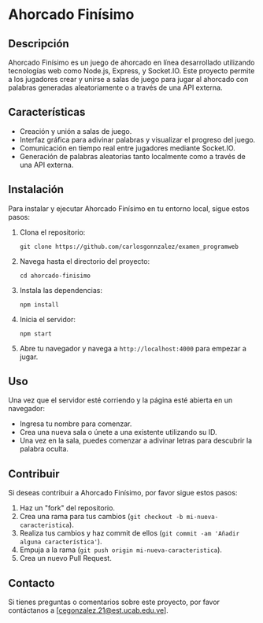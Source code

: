 
# Ahorcado Finísimo

## Descripción
Ahorcado Finísimo es un juego de ahorcado en línea desarrollado utilizando tecnologías web como Node.js, Express, y Socket.IO. Este proyecto permite a los jugadores crear y unirse a salas de juego para jugar al ahorcado con palabras generadas aleatoriamente o a través de una API externa.

## Características
- Creación y unión a salas de juego.
- Interfaz gráfica para adivinar palabras y visualizar el progreso del juego.
- Comunicación en tiempo real entre jugadores mediante Socket.IO.
- Generación de palabras aleatorias tanto localmente como a través de una API externa.

## Instalación
Para instalar y ejecutar Ahorcado Finísimo en tu entorno local, sigue estos pasos:

1. Clona el repositorio:
   ```
   git clone https://github.com/carlosgonnzalez/examen_programweb
   ```
2. Navega hasta el directorio del proyecto:
   ```
   cd ahorcado-finisimo
   ```
3. Instala las dependencias:
   ```
   npm install
   ```
4. Inicia el servidor:
   ```
   npm start
   ```
5. Abre tu navegador y navega a `http://localhost:4000` para empezar a jugar.

## Uso
Una vez que el servidor esté corriendo y la página esté abierta en un navegador:
- Ingresa tu nombre para comenzar.
- Crea una nueva sala o únete a una existente utilizando su ID.
- Una vez en la sala, puedes comenzar a adivinar letras para descubrir la palabra oculta.

## Contribuir
Si deseas contribuir a Ahorcado Finísimo, por favor sigue estos pasos:

1. Haz un "fork" del repositorio.
2. Crea una rama para tus cambios (`git checkout -b mi-nueva-caracteristica`).
3. Realiza tus cambios y haz commit de ellos (`git commit -am 'Añadir alguna característica'`).
4. Empuja a la rama (`git push origin mi-nueva-caracteristica`).
5. Crea un nuevo Pull Request.

## Contacto
Si tienes preguntas o comentarios sobre este proyecto, por favor contáctanos a [cegonzalez.21@est.ucab.edu.ve].
